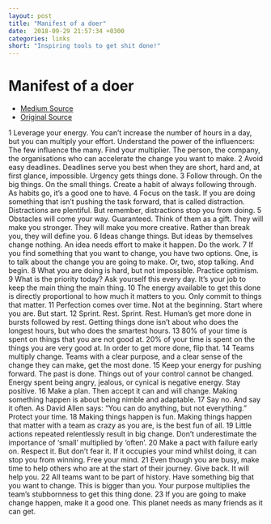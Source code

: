 ```yaml
---
layout: post
title: "Manifest of a doer"
date:  2018-09-29 21:57:34 +0300
categories: links
short: "Inspiring tools to get shit done!"
---
```



# Manifest of a doer

- [Medium Source](https://medium.com/@dolectures/manifesto-of-a-doer-dd1baa873f1f)
- [Original Source](www.thedolectures.com)

1 Leverage your energy. You can’t increase the number of hours in a day, but you can multiply your effort. Understand the power of the influencers: The few influence the many. Find your multiplier. The person, the company, the organisations who can accelerate the change you want to make.
2 Avoid easy deadlines. Deadlines serve you best when they are short, hard and, at first glance, impossible. Urgency gets things done.
3 Follow through. On the big things. On the small things. Create a habit of always following through. As habits go, it’s a good one to have.
4 Focus on the task. If you are doing something that isn’t pushing the task forward, that is called distraction. Distractions are plentiful. But remember, distractions stop you from doing.
5 Obstacles will come your way. Guaranteed. Think of them as a gift. They will make you stronger. They will make you more creative. Rather than break you, they will define you.
6 Ideas change things. But ideas by themselves change nothing. An idea needs effort to make it happen. Do the work.
7 If you find something that you want to change, you have two options. One, is to talk about the change you are going to make. Or, two, stop talking. And begin.
8 What you are doing is hard, but not impossible. Practice optimism.
9 What is the priority today? Ask yourself this every day. It’s your job to keep the main thing the main thing.
10 The energy available to get this done is directly proportional to how much it matters to you. Only commit to things that matter.
11 Perfection comes over time. Not at the beginning. Start where you are. But start.
12 Sprint. Rest. Sprint. Rest. Human’s get more done in bursts followed by rest. Getting things done isn’t about who does the longest hours, but who does the smartest hours.
13 80% of your time is spent on things that you are not good at. 20% of your time is spent on the things you are very good at. In order to get more done, flip that.
14 Teams multiply change. Teams with a clear purpose, and a clear sense of the change they can make, get the most done.
15 Keep your energy for pushing forward. The past is done. Things out of your control cannot be changed. Energy spent being angry, jealous, or cynical is negative energy. Stay positive.
16 Make a plan. Then accept it can and will change. Making something happen is about being nimble and adaptable.
17 Say no. And say it often. As David Allen says: “You can do anything, but not everything.” Protect your time.
18 Making things happen is fun. Making things happen that matter with a team as crazy as you are, is the best fun of all.
19 Little actions repeated relentlessly result in big change. Don’t underestimate the importance of ‘small’ multiplied by ‘often’.
20 Make a pact with failure early on. Respect it. But don’t fear it. If it occupies your mind whilst doing, it can stop you from winning. Free your mind.
21 Even though you are busy, make time to help others who are at the start of their journey. Give back. It will help you.
22 All teams want to be part of history. Have something big that you want to change. This is bigger than you. Your purpose multiplies the team’s stubbornness to get this thing done.
23 If you are going to make change happen, make it a good one. This planet needs as many friends as it can get.